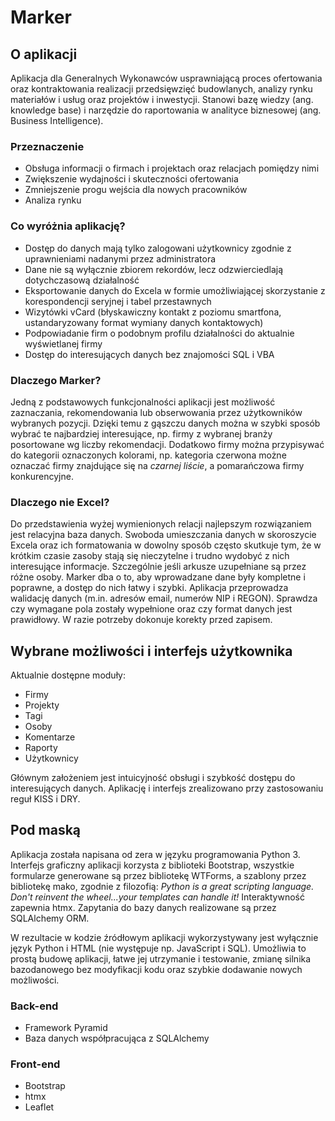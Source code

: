 # Marker

## O aplikacji

Aplikacja dla Generalnych Wykonawców usprawniającą proces ofertowania oraz kontraktowania realizacji przedsięwzięć budowlanych, analizy rynku materiałów i usług oraz projektów i inwestycji. Stanowi bazę wiedzy (ang. knowledge base) i narzędzie do raportowania w analityce biznesowej (ang. Business Intelligence).

### Przeznaczenie

- Obsługa informacji o firmach i projektach oraz relacjach pomiędzy nimi
- Zwiększenie wydajności i skuteczności ofertowania
- Zmniejszenie progu wejścia dla nowych pracowników
- Analiza rynku

### Co wyróżnia aplikację?

- Dostęp do danych mają tylko zalogowani użytkownicy zgodnie z uprawnieniami nadanymi przez administratora
- Dane nie są wyłącznie zbiorem rekordów, lecz odzwierciedlają dotychczasową działalność
- Eksportowanie danych do Excela w formie umożliwiającej skorzystanie z korespondencji seryjnej i tabel przestawnych
- Wizytówki vCard (błyskawiczny kontakt z poziomu smartfona, ustandaryzowany format wymiany danych kontaktowych)
- Podpowiadanie firm o podobnym profilu działalności do aktualnie wyświetlanej firmy
- Dostęp do interesujących danych bez znajomości SQL i VBA

### Dlaczego Marker?

Jedną z podstawowych funkcjonalności aplikacji jest możliwość zaznaczania, rekomendowania lub obserwowania przez użytkowników wybranych pozycji. Dzięki temu z gąszczu danych można w szybki sposób wybrać te najbardziej interesujące, np. firmy z wybranej branży posortowane wg liczby rekomendacji. Dodatkowo firmy można przypisywać do kategorii oznaczonych kolorami, np. kategoria czerwona możne oznaczać firmy znajdujące się na *czarnej liście*, a pomarańczowa firmy konkurencyjne.

### Dlaczego nie Excel?

Do przedstawienia wyżej wymienionych relacji najlepszym rozwiązaniem jest relacyjna baza danych. Swoboda umieszczania danych w skoroszycie Excela oraz ich formatowania w dowolny sposób często skutkuje tym, że w krótkim czasie zasoby stają się nieczytelne i trudno wydobyć z nich interesujące informacje. Szczególnie jeśli arkusze uzupełniane są przez różne osoby.
Marker dba o to, aby wprowadzane dane były kompletne i poprawne, a dostęp do nich łatwy i szybki. Aplikacja przeprowadza walidację danych (m.in. adresów email, numerów NIP i REGON). Sprawdza czy wymagane pola zostały wypełnione oraz czy format danych jest prawidłowy. W razie potrzeby dokonuje korekty przed zapisem.

## Wybrane możliwości i interfejs użytkownika

Aktualnie dostępne moduły:
- Firmy
- Projekty
- Tagi
- Osoby
- Komentarze
- Raporty
- Użytkownicy

Głównym założeniem jest intuicyjność obsługi i szybkość dostępu do interesujących danych. Aplikację i interfejs zrealizowano przy zastosowaniu reguł KISS i DRY.

## Pod maską

Aplikacja została napisana od zera w języku programowania Python 3. Interfejs graficzny aplikacji korzysta z biblioteki Bootstrap, wszystkie formularze generowane są przez bibliotekę WTForms, a szablony przez bibliotekę mako, zgodnie z filozofią: *Python is a great scripting language. Don't reinvent the wheel...your templates can handle it!* Interaktywność zapewnia htmx. Zapytania do bazy danych realizowane są przez SQLAlchemy ORM.

W rezultacie w kodzie źródłowym aplikacji wykorzystywany jest wyłącznie język Python i HTML (nie występuje np. JavaScript i SQL). Umożliwia to prostą budowę aplikacji, łatwe jej utrzymanie i testowanie, zmianę silnika bazodanowego bez modyfikacji kodu oraz szybkie dodawanie nowych możliwości.

### Back-end

- Framework Pyramid
- Baza danych współpracująca z SQLAlchemy

### Front-end

- Bootstrap
- htmx
- Leaflet